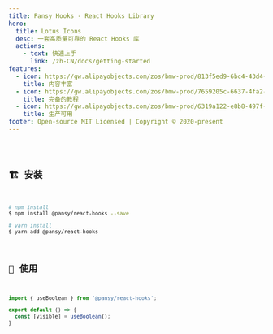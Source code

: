 ```yaml
---
title: Pansy Hooks - React Hooks Library
hero:
  title: Lotus Icons
  desc: 一套高质量可靠的 React Hooks 库
  actions:
    - text: 快速上手
      link: /zh-CN/docs/getting-started
features:
  - icon: https://gw.alipayobjects.com/zos/bmw-prod/813f5ed9-6bc4-43d4-9f74-ec81ecf35733/k7htg6n4_w144_h144.png
    title: 内容丰富
  - icon: https://gw.alipayobjects.com/zos/bmw-prod/7659205c-6637-4fa2-8529-d32e5818304b/k7htflfb_w144_h144.png
    title: 完备的教程
  - icon: https://gw.alipayobjects.com/zos/bmw-prod/6319a122-e8b8-497f-9b45-37cfbe77edaa/k7htfx7t_w144_h144.png
    title: 生产可用
footer: Open-source MIT Licensed | Copyright © 2020-present
---
```


<code src="./components/index.tsx" />

## 🏗 安装

```bash
# npm install
$ npm install @pansy/react-hooks --save

# yarn install
$ yarn add @pansy/react-hooks
```

## 🔨 使用

```ts
import { useBoolean } from '@pansy/react-hooks';

export default () => {
  const [visible] = useBoolean();
}
```
